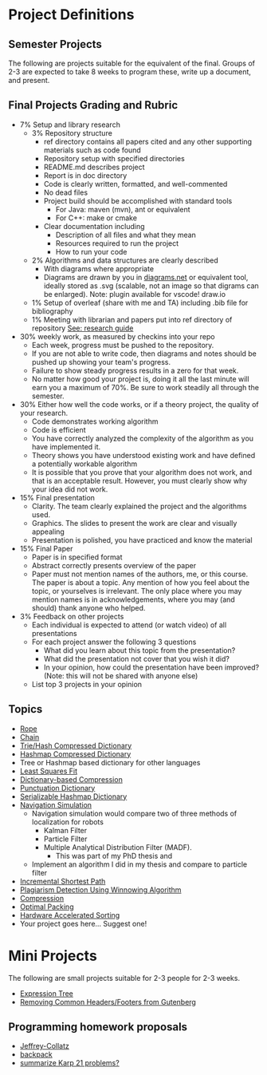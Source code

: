 # Project Definitions

## Semester Projects

The following are projects suitable for the equivalent of the final. Groups of 2-3 are expected to take 8 weeks to program these, write up a document, and present.

## Final Projects Grading and Rubric

- 7% Setup and library research
  - 3% Repository structure
    - ref directory contains all papers cited and any other supporting materials such as code found
    - Repository setup with specified directories
    - README.md describes project
    - Report is in doc directory
    - Code is clearly written, formatted, and well-commented
    - No dead files
    - Project build should be accomplished with standard tools
      - For Java: maven (mvn), ant or equivalent
      - For C++: make or cmake
    - Clear documentation including
      - Description of all files and what they mean
      - Resources required to run the project
      - How to run your code
  - 2% Algorithms and data structures are clearly described
    - With diagrams where appropriate
    - Diagrams are drawn by you in [diagrams.net](https://app.diagrams.net) or equivalent tool, ideally stored as .svg (scalable, not an image so that digrams can be enlarged). Note: plugin available for vscode! draw.io
  - 1% Setup of overleaf (share with me and TA) including .bib file for bibliography
  - 1% Meeting with librarian and papers put into ref directory of repository [See: research guide](research_guide.md)
- 30% weekly work, as measured by checkins into your repo
  - Each week, progress must be pushed to the repository.
  - If you are not able to write code, then diagrams and notes should be pushed up showing your team's progress.
  - Failure to show steady progress results in a zero for that week.
  - No matter how good your project is, doing it all the last minute will earn you a maximum of 70%. Be sure to work steadily all through the semester.
- 30% Either how well the code works, or if a theory project, the quality of your research.
  + Code demonstrates working algorithm
  + Code is efficient
  + You have correctly analyzed the complexity of the algorithm as you have implemented it.
  + Theory shows you have understood existing work and have defined a potentially workable algorithm
  + It is possible that you prove that your algorithm does not work, and that is an acceptable result. However, you must clearly show why your idea did not work.
- 15% Final presentation
  - Clarity. The team clearly explained the project and the algorithms used.
  - Graphics. The slides to present the work are clear and visually appealing
  - Presentation is polished, you have practiced and know the material
- 15% Final Paper
  - Paper is in specified format
  - Abstract correctly presents overview of the paper
  - Paper must not mention names of the authors, me, or this course. The paper is about a topic. Any mention of how you feel about the topic, or yourselves is irrelevant. The only place where you may mention names is in acknowledgements, where you may (and should) thank anyone who helped.
- 3% Feedback on other projects
  - Each individual is expected to attend (or watch video) of all presentations
  - For each project answer the following 3 questions
    - What did you learn about this topic from the presentation?
    - What did the presentation not cover that you wish it did?
    - In your opinion, how could the presentation have been improved? (Note: this will not be shared with anyone else)
  - List top 3 projects in your opinion

## Topics

* [Rope](rope/README.md)
* [Chain](chain/README.md)
* [Trie/Hash Compressed Dictionary](triehash/README.md)
* [Hashmap Compressed Dictionary](hashdict/README.md)
* Tree or Hashmap based dictionary for other languages
* [Least Squares Fit](leastsquaresfit/README.md)
* [Dictionary-based Compression](dictionarycompression/README.md)
* [Punctuation Dictionary](punctuationdictionary/README.md)
* [Serializable Hashmap Dictionary](serializablehashmap/README.md)
* [Navigation Simulation](navsim/README.md)
  - Navigation simulation would compare two of three methods of localization for robots
    - Kalman Filter
    - Particle Filter
    - Multiple Analytical Distribution Filter (MADF).
      - This was part of my PhD thesis and 
  * Implement an algorithm I did in my thesis and compare to particle filter
* [Incremental Shortest Path](incrementalshortestpath/README.md)
* [Plagiarism Detection Using Winnowing Algorithm](Winnowing/README.md)
* [Compression](compression/README.md)
* [Optimal Packing](optimalpacking/README.md)
* [Hardware Accelerated Sorting](hardwareacceleratedsorting/README.md)
* Your project goes here... Suggest one!


# Mini Projects

The following are small projects suitable for 2-3 people for 2-3 weeks.

* [Expression Tree](expressiontree/expressiontree.md)
* [Removing Common Headers/Footers from Gutenberg](removingcommon/README.md)

## Programming homework proposals

* [Jeffrey-Collatz]() <!-- longest collatz using dynamic programming -->
* [backpack]() <!-- backtracking with minimal constraint -->
* [summarize Karp 21 problems?]()